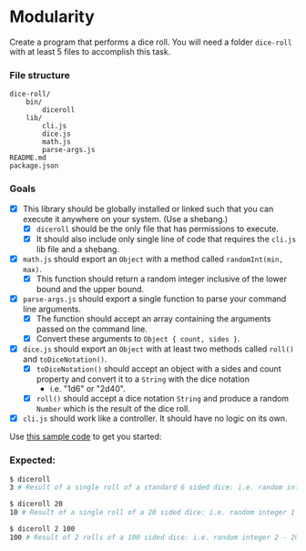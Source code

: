 # Modularity

Create a program that performs a dice roll. You will need a folder `dice-roll` with at least 5 files to accomplish this task.

### File structure

```
dice-roll/
    bin/
        diceroll
    lib/
        cli.js
        dice.js
        math.js
        parse-args.js
README.md
package.json
```

### Goals

- [x] This library should be globally installed or linked such that you can execute it anywhere on your system. (Use a shebang.)
    - [x] `diceroll` should be the only file that has permissions to execute.
    - [x] It should also include only single line of code that requires the `cli.js` lib file and a shebang.
- [x] `math.js` should export an `Object` with a method called `randomInt(min, max)`.
    - [x] This function should return a random integer inclusive of the lower bound and the upper bound.
- [x] `parse-args.js` should export a single function to parse your command line arguments. 
    - [x] The function should accept an array containing the arguments passed on the command line.
    - [x] Convert these arguments to `Object { count, sides }`.
- [x] `dice.js` should export an `Object` with at least two methods called `roll()` and `toDiceNotation()`.
    - [x] `toDiceNotation()` should accept an object with a sides and count property and convert it to a `String` with the dice notation
        - i.e. "1d6" or "2d40". 
    - [x] `roll()` should accept a dice notation `String` and produce a random `Number` which is the result of the dice roll.
- [x] `cli.js` should work like a controller. It should have no logic on its own.

Use [this sample code](sample.js) to get you started:

### Expected:

```bash
$ diceroll
3 # Result of a single roll of a standard 6 sided dice: i.e. random integer 1 - 6
```

```bash
$ diceroll 20
10 # Result of a single roll of a 20 sided dice: i.e. random integer 1 - 20
```

```bash
$ diceroll 2 100
100 # Result of 2 rolls of a 100 sided dice: i.e. random integer 2 - 200
```